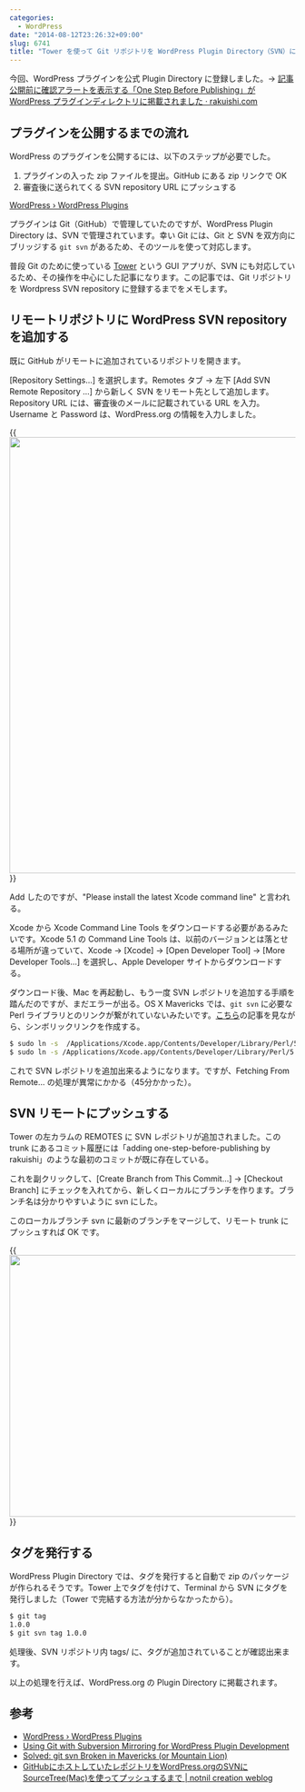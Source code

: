 ```yaml
---
categories:
  - WordPress
date: "2014-08-12T23:26:32+09:00"
slug: 6741
title: "Tower を使って Git リポジトリを WordPress Plugin Directory（SVN）にプッシュする"
---
```


今回、WordPress プラグインを公式 Plugin Directory に登録しました。&rarr; [記事公開前に確認アラートを表示する「One Step Before Publishing」が WordPress プラグインディレクトリに掲載されました · rakuishi.com](http://rakuishi.com/archives/6736)

## プラグインを公開するまでの流れ

WordPress のプラグインを公開するには、以下のステップが必要でした。

1. プラグインの入った zip ファイルを提出。GitHub にある zip リンクで OK
1. 審査後に送られてくる SVN repository URL にプッシュする

[WordPress › WordPress Plugins](http://wordpress.org/plugins/about/)

プラグインは Git（GitHub）で管理していたのですが、WordPress Plugin Directory は、SVN で管理されています。幸い Git には、Git と SVN を双方向にブリッジする `git svn` があるため、そのツールを使って対応します。

普段 Git のために使っている [Tower](http://www.git-tower.com/) という GUI アプリが、SVN にも対応しているため、その操作を中心にした記事になります。この記事では、Git リポジトリを Wordpress SVN repository に登録するまでをメモします。

## リモートリポジトリに WordPress SVN repository を追加する

既に GitHub がリモートに追加されているリポジトリを開きます。

[Repository Settings...] を選択します。Remotes タブ → 左下 [Add SVN Remote Repository ...] から新しく SVN をリモート先として追加します。Repository URL には、審査後のメールに記載されている URL を入力。Username と Password は、WordPress.org の情報を入力しました。

{{<img alt="" src="/images/2014/08/6741_1.png" width="718" height="768">}}

Add したのですが、"Please install the latest Xcode command line" と言われる。

Xcode から Xcode Command Line Tools をダウンロードする必要があるみたいです。Xcode 5.1 の Command Line Tools は、以前のバージョンとは落とせる場所が違っていて、Xcode → [Xcode] → [Open Developer Tool] → [More Developer Tools...] を選択し、Apple Developer サイトからダウンロードする。

ダウンロード後、Mac を再起動し、もう一度 SVN レポジトリを追加する手順を踏んだのですが、まだエラーが出る。OS X Mavericks では、`git svn` に必要な Perl ライブラリとのリンクが繋がれていないみたいです。[こちら](http://blog.victorquinn.com/fix-git-svn-in-mountain-lion)の記事を見ながら、シンボリックリンクを作成する。

```bash
$ sudo ln -s  /Applications/Xcode.app/Contents/Developer/Library/Perl/5.16/darwin-thread-multi-2level/SVN /System/Library/Perl/Extras/5.16/SVN
$ sudo ln -s /Applications/Xcode.app/Contents/Developer/Library/Perl/5.16/darwin-thread-multi-2level/auto/SVN/ /System/Library/Perl/Extras/5.16/auto/SVN
```

これで SVN レポジトリを追加出来るようになります。ですが、Fetching From Remote... の処理が異常にかかる（45分かかった）。

## SVN リモートにプッシュする

Tower の左カラムの REMOTES に SVN レポジトリが追加されました。この trunk にあるコミット履歴には「adding one-step-before-publishing by rakuishi」のような最初のコミットが既に存在している。

これを副クリックして、[Create Branch from This Commit...] → [Checkout Branch] にチェックを入れてから、新しくローカルにブランチを作ります。ブランチ名は分かりやすいように svn にした。

このローカルブランチ svn に最新のブランチをマージして、リモート trunk にプッシュすれば OK です。

{{<img alt="" src="/images/2014/08/6741_2.png" width="728" height="461">}}

## タグを発行する

WordPress Plugin Directory では、タグを発行すると自動で zip のパッケージが作られるそうです。Tower 上でタグを付けて、Terminal から SVN にタグを発行しました（Tower で完結する方法が分からなかったから）。

```bash
$ git tag
1.0.0
$ git svn tag 1.0.0
```

処理後、SVN リポジトリ内 tags/ に、タグが追加されていることが確認出来ます。

以上の処理を行えば、WordPress.org の Plugin Directory に掲載されます。

## 参考

* [WordPress › WordPress Plugins](http://wordpress.org/plugins/about/)
* [Using Git with Subversion Mirroring for WordPress Plugin Development](https://gist.github.com/kasparsd/3749872)
* [Solved: git svn Broken in Mavericks (or Mountain Lion)](http://blog.victorquinn.com/fix-git-svn-in-mountain-lion)
* [GitHubにホストしていたレポジトリをWordPress.orgのSVNにSourceTree(Mac)を使ってプッシュするまで | notnil creation weblog](http://notnil-creative.com/blog/archives/2431)

